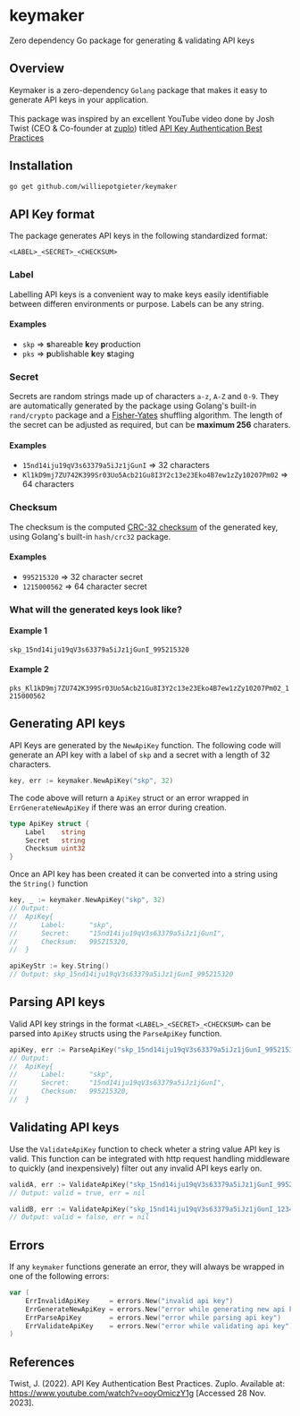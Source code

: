# keymaker
Zero dependency Go package for generating & validating API keys
## Overview

Keymaker is a zero-dependency `Golang` package that makes it easy to generate API keys in your application.
<br>
<br>
This package was inspired by an excellent YouTube video done by Josh Twist (CEO & Co-founder at [zuplo](https://zuplo.com/)) titled [API Key Authentication Best Practices](https://www.youtube.com/watch?v=ooyOmiczY1g)

## Installation

```bash
go get github.com/williepotgieter/keymaker
```

## API Key format

The package generates API keys in the following standardized format:

```text
<LABEL>_<SECRET>_<CHECKSUM>
```

### Label

Labelling API keys is a convenient way to make keys easily identifiable between differen environments or purpose. Labels can be any string.

#### Examples

- `skp` => **s**hareable **k**ey **p**roduction
- `pks` => **p**ublishable **k**ey **s**taging

### Secret

Secrets are random strings made up of characters `a-z`, `A-Z` and `0-9`. They are automatically generated by the package using Golang's built-in `rand/crypto` package and a [Fisher-Yates](https://en.wikipedia.org/wiki/Fisher%E2%80%93Yates_shuffle) shuffling algorithm. The length of the secret can be adjusted as required, but can be **maximum 256** charaters.

#### Examples

- `15nd14iju19qV3s63379a5iJz1jGunI` => 32 characters
- `Kl1kD9mj7ZU742K399Sr03Uo5Acb21Gu8I3Y2c13e23Eko4B7ew1zZy10207Pm02` => 64 characters

### Checksum

The checksum is the computed [CRC-32 checksum](https://wiki.osdev.org/CRC32) of the generated key, using Golang's built-in `hash/crc32` package.

#### Examples

- `995215320` => 32 character secret
- `1215000562` => 64 character secret

### What will the generated keys look like?

#### Example 1

`skp_15nd14iju19qV3s63379a5iJz1jGunI_995215320`

#### Example 2

`pks_Kl1kD9mj7ZU742K399Sr03Uo5Acb21Gu8I3Y2c13e23Eko4B7ew1zZy10207Pm02_1215000562`

## Generating API keys

API Keys are generated by the `NewApiKey` function. The following code will generate an API key with a label of `skp` and a secret with a length of 32 characters.

```go
key, err := keymaker.NewApiKey("skp", 32)
```

The code above will return a `ApiKey` struct or an error wrapped in `ErrGenerateNewApiKey` if there was an error during creation.

```go
type ApiKey struct {
	Label    string
	Secret   string
	Checksum uint32
}
```

Once an API key has been created it can be converted into a string using the `String()` function

```go
key, _ := keymaker.NewApiKey("skp", 32)
// Output:
//  ApiKey{
//      Label:      "skp",
//      Secret:     "15nd14iju19qV3s63379a5iJz1jGunI",
//      Checksum:   995215320,
//  }

apiKeyStr := key.String()
// Output: skp_15nd14iju19qV3s63379a5iJz1jGunI_995215320
```

## Parsing API keys

Valid API key strings in the format `<LABEL>_<SECRET>_<CHECKSUM>` can be parsed into `ApiKey` structs using the `ParseApiKey` function.

```go
apiKey, err := ParseApiKey("skp_15nd14iju19qV3s63379a5iJz1jGunI_995215320")
// Output:
//  ApiKey{
//      Label:      "skp",
//      Secret:     "15nd14iju19qV3s63379a5iJz1jGunI",
//      Checksum:   995215320,
//  }
```

## Validating API keys

Use the `ValidateApiKey` function to check wheter a string value API key is valid. This function can be integrated with http request handling middleware to quickly (and inexpensively) filter out any invalid API keys early on.

```go
validA, err := ValidateApiKey("skp_15nd14iju19qV3s63379a5iJz1jGunI_995215320")
// Output: valid = true, err = nil

validB, err := ValidateApiKey("skp_15nd14iju19qV3s63379a5iJz1jGunI_123456789")
// Output: valid = false, err = nil
```

## Errors

If any `keymaker` functions generate an error, they will always be wrapped in one of the following errors:

```go
var (
	ErrInvalidApiKey     = errors.New("invalid api key")
	ErrGenerateNewApiKey = errors.New("error while generating new api key")
	ErrParseApiKey       = errors.New("error while parsing api key")
	ErrValidateApiKey    = errors.New("error while validating api key")
)
```

## References

Twist, J. (2022). API Key Authentication Best Practices. Zuplo. Available at: https://www.youtube.com/watch?v=ooyOmiczY1g [Accessed 28 Nov. 2023].

‌
